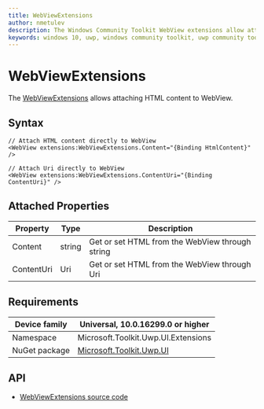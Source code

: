 ```yaml
---
title: WebViewExtensions
author: nmetulev
description: The Windows Community Toolkit WebView extensions allow attaching HTML content to WebView through XAML directly or through Binding
keywords: windows 10, uwp, windows community toolkit, uwp community toolkit, uwp toolkit, WebViewExtensions, webview, extensions
---
```


# WebViewExtensions

The [WebViewExtensions](webview.md) allows attaching HTML content to WebView.

## Syntax

```xaml
// Attach HTML content directly to WebView
<WebView extensions:WebViewExtensions.Content="{Binding HtmlContent}" />

// Attach Uri directly to WebView
<WebView extensions:WebViewExtensions.ContentUri="{Binding ContentUri}" />
```

## Attached Properties

| Property | Type | Description |
| -- | -- | -- |
| Content | string | Get or set HTML from the WebView through string |
| ContentUri | Uri | Get or set HTML from the WebView through Uri |

## Requirements

| Device family | Universal, 10.0.16299.0 or higher |
| --- | --- |
| Namespace | Microsoft.Toolkit.Uwp.UI.Extensions |
| NuGet package | [Microsoft.Toolkit.Uwp.UI](https://www.nuget.org/packages/Microsoft.Toolkit.Uwp.UI/) |

## API

* [WebViewExtensions source code](https://github.com/Microsoft/WindowsCommunityToolkit//tree/master/Microsoft.Toolkit.Uwp.UI/Extensions/WebView)
